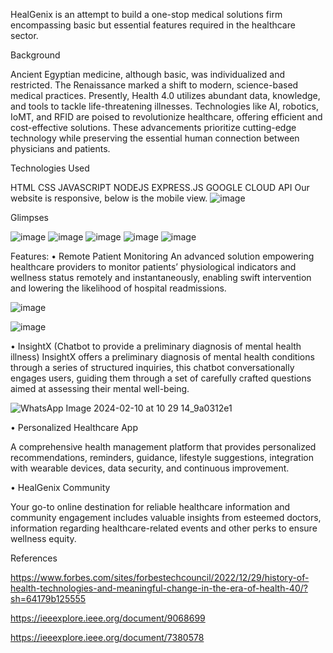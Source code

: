 HealGenix is an attempt to build a one-stop medical solutions firm encompassing basic but essential features required in the healthcare sector.

Background

Ancient Egyptian medicine, although basic, was individualized and restricted. The Renaissance marked a shift to modern, science-based medical practices. Presently, Health 4.0 utilizes abundant data, knowledge, and tools to tackle life-threatening illnesses. Technologies like AI, robotics, IoMT, and RFID are poised to revolutionize healthcare, offering efficient and cost-effective solutions. These advancements prioritize cutting-edge technology while preserving the essential human connection between physicians and patients.

Technologies Used

HTML CSS JAVASCRIPT NODEJS EXPRESS.JS GOOGLE CLOUD API
Our website is responsive, below is the mobile view.
![image](https://github.com/Lishika3009/healgenixfinal/assets/122858748/f9e6d5d9-c5c3-4fe2-94db-34dfe9ac72aa)

Glimpses

![image](https://github.com/Lishika3009/healgenixfinal/assets/122858748/ed1c63d0-c637-45c7-b5e4-e6b455ee5c7f)
![image](https://github.com/Lishika3009/healgenixfinal/assets/122858748/76a8b2c3-5f02-46b8-a786-04c9e984d6fd)
![image](https://github.com/Lishika3009/healgenixfinal/assets/122858748/b762c213-b1f8-4c63-96ed-8ecf4dfb8329)
![image](https://github.com/Lishika3009/healgenixfinal/assets/122858748/95a74f3e-7f50-40da-9d04-53026c5cdfd0)
![image](https://github.com/Lishika3009/healgenixfinal/assets/122858748/20dc97a1-27c0-48c3-aa56-a01afafff20f)

Features:
•	Remote Patient Monitoring
An advanced solution empowering healthcare providers to monitor patients’ physiological indicators and wellness status remotely and instantaneously, enabling swift intervention and lowering the likelihood of hospital readmissions.

![image](https://github.com/Lishika3009/healgenixfinal/assets/122858748/57344e49-bd91-45c9-9a66-9d63a739d268)

![image](https://github.com/Lishika3009/healgenixfinal/assets/122858748/35a50584-f1bf-4921-b8c1-2560b3405fd9)


•	InsightX (Chatbot to provide a preliminary diagnosis of mental health illness)
InsightX offers a preliminary diagnosis of mental health conditions through a series of structured inquiries, this chatbot conversationally engages users, guiding them through a set of carefully crafted questions aimed at assessing their mental well-being.

![WhatsApp Image 2024-02-10 at 10 29 14_9a0312e1](https://github.com/Lishika3009/healgenixfinal/assets/122858748/8768eb85-f2c3-4c4f-b945-aafddb6aedbc)

•	Personalized Healthcare App

A comprehensive health management platform that provides personalized recommendations, reminders, guidance, lifestyle suggestions, integration with wearable devices, data security, and continuous improvement.


•	HealGenix Community

Your go-to online destination for reliable healthcare information and community engagement includes valuable insights from esteemed doctors, information regarding healthcare-related events and other perks to ensure wellness equity.

References

https://www.forbes.com/sites/forbestechcouncil/2022/12/29/history-of-health-technologies-and-meaningful-change-in-the-era-of-health-40/?sh=64179b125555

https://ieeexplore.ieee.org/document/9068699

https://ieeexplore.ieee.org/document/7380578








 
 

